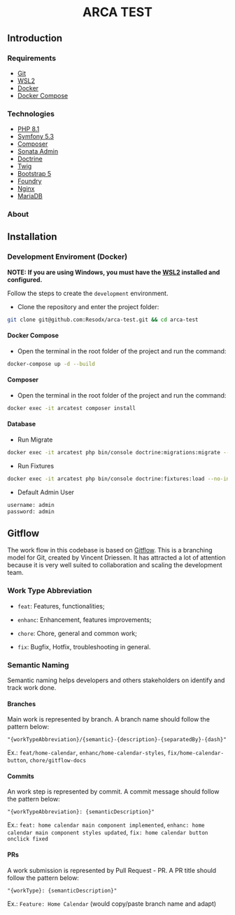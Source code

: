 <h1  align="center">ARCA TEST</h1>

## Introduction
### Requirements
- [Git](https://git-scm.com/)
- [WSL2](https://docs.microsoft.com/en-us/windows/wsl/install-win10)
- [Docker](https://www.docker.com/)
- [Docker Compose](https://docs.docker.com/compose/)
### Technologies
- [PHP 8.1](https://www.php.net/releases/8.1/en.php)
- [Symfony 5.3](https://symfony.com/doc/current/index.html)
- [Composer](https://getcomposer.org/)
- [Sonata Admin](https://sonata-project.org/)
- [Doctrine](https://www.doctrine-project.org/)
- [Twig](https://twig.symfony.com/)
- [Bootstrap 5](https://getbootstrap.com/)
- [Foundry](https://github.com/zenstruck/foundry)
- [Nginx](https://www.nginx.com/)
- [MariaDB](https://mariadb.org/)
### About


## Installation

### Development Enviroment (Docker)

**NOTE: If you are using Windows, you must have the [WSL2](https://docs.microsoft.com/en-us/windows/wsl/install-win10) installed and configured.**

Follow the steps to create the ``development`` environment.

- Clone the repository and enter the project folder:
```sh
git clone git@github.com:Resodx/arca-test.git && cd arca-test
```

#### Docker Compose
- Open the terminal in the root folder of the project and run the command:
```sh
docker-compose up -d --build
```

#### Composer
- Open the terminal in the root folder of the project and run the command:
```sh
docker exec -it arcatest composer install
```
#### Database
- Run Migrate
```sh
docker exec -it arcatest php bin/console doctrine:migrations:migrate --dry-run
```
- Run Fixtures
```sh
docker exec -it arcatest php bin/console doctrine:fixtures:load --no-interaction
```
- Default Admin User
```sh
username: admin
password: admin
```

## Gitflow

  

The work flow in this codebase is based on [Gitflow](https://datasift.github.io/gitflow/IntroducingGitFlow.html). This is a branching model for Git, created by Vincent Driessen. It has attracted a lot of attention because it is very well suited to collaboration and scaling the development team.

  

### Work Type Abbreviation

-  `feat`: Features, functionalities;

-  `enhanc`: Enhancement, features improvements;

-  `chore`: Chore, general and common work;

-  `fix`: Bugfix, Hotfix, troubleshooting in general.

  

### Semantic Naming

Semantic naming helps developers and others stakeholders on identify and track work done.

  

#### Branches

Main work is represented by branch. A branch name should follow the pattern below:

  

`"{workTypeAbbreviation}/{semantic}-{description}-{separatedBy}-{dash}"`

  

Ex.: `feat/home-calendar`, `enhanc/home-calendar-styles`, `fix/home-calendar-button`, `chore/gitflow-docs`

  

#### Commits

An work step is represented by commit. A commit message should follow the pattern below:

  

`"{workTypeAbbreviation}: {semanticDescription}"`

  

Ex.: `feat: home calendar main component implemented`, `enhanc: home calendar main component styles updated`, `fix: home calendar button onclick fixed`

  

#### PRs

A work submission is represented by Pull Request - PR. A PR title should follow the pattern below:

  

`"{workType}: {semanticDescription}"`

  

Ex.: `Feature: Home Calendar` (would copy/paste branch name and adapt)
